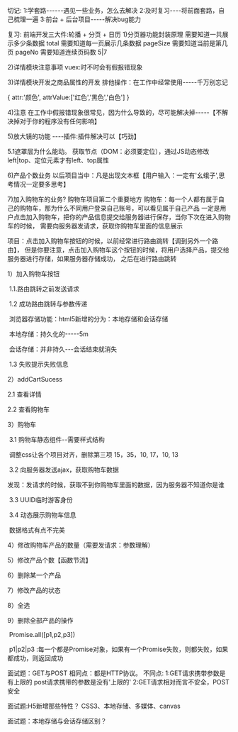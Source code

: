 切记:
1:学套路------遇见一些业务，怎么去解决
2:及时复习----将前面套路，自己梳理一遍
3:前台 + 后台项目-----解决bug能力

复习:
前端开发三大件:轮播 + 分页 + 日历
1)分页器功能封装原理
需要知道一共展示多少条数据 total
需要知道每一页展示几条数据 pageSize
需要知道当前是第几页	pageNo
需要知道连续页码数	5|7

2)详情模块注意事项
vuex:时不时会有假报错现象


3)详情模块开发之商品属性的开发
排他操作：在工作中经常使用-----千万别忘记

{
    attr:'颜色',
    attrValue:['红色','黑色','白色']
}



4)注意
在工作中假报错现象很常见，因为什么导致的，尽可能解决掉-----【不解决掉对于你的程序没有任何影响】





5)放大镜的功能
----插件:插件解决可以【巧劲】

5.1遮罩层为什么能动。
获取节点（DOM：必须要定位），通过JS动态修改left|top、定位元素才有left、top属性





6)产品个数业务
以后项目当中：凡是出现文本框【用户输入：一定有'幺蛾子',思考情况一定要多思考】





7)加入购物车的业务?  购物车项目第二个重要地方
购物车：每一个人都有属于自己的购物车，那为什么不同用户登录自己账号，可以看见属于自己产品
一定是用户点击加入购物车，把你的产品信息提交给服务器进行保存，当你下次在进入购物车的时候，
需要向服务器发请求，获取你购物车里面的信息展示

项目：点击加入购物车按钮的时候，以前经常进行路由跳转【调到另外一个路由】，
但是你要注意，点击加入购物车这个按钮的时候，将用户选择产品，提交给服务器进行存储，如果服务器存储成功，
之后在进行路由跳转

1）加入购物车按钮

​	1.1.路由跳转之前发送请求

​	1.2 成功路由跳转与参数传递

​	浏览器存储功能：html5新增的分为：本地存储和会话存储

​	本地存储：持久化的-----5m

​	会话存储：并非持久---会话结束就消失

​	1.3 失败提示失败信息

2）addCartSucess

2.1 查看详情

2.2 查看购物车



3）购物车

​	3.1 购物车静态组件--需要样式结构

​	调整css让各个项目对齐，删除第三项  15，35，10,  17，10, 13

​	3.2 向服务器发送ajax，获取购物车数据

​		发现：发请求的时候，获取不到你购物车里面的数据，因为服务器不知道你是谁

​	3.3 UUID临时游客身份

​	3.4 动态展示购物车信息

​		数据格式有点不完美

4）修改购物车产品的数量（需要发请求：参数理解）

5）修改产品个数【函数节流】

6）删除某一个产品

7）修改产品的状态

8）全选

9）删除全部产品的操作

​	Promise.all([p1,p2,p3])

​	p1|p2|p3 :每一个都是Promise对象，如果有一个Promise失败，则都失败，如果都成功，则返回成功


面试题：GET与POST
相同点：都是HTTP协议。
不同点:
1:GET请求携带参数是有上限的 post请求携带的参数是没有'上限的'
2:GET请求相对而言不安全，POST安全


面试题:H5新增那些特性？
CSS3、本地存储、多媒体、canvas


面试题：本地存储与会话存储区别？









